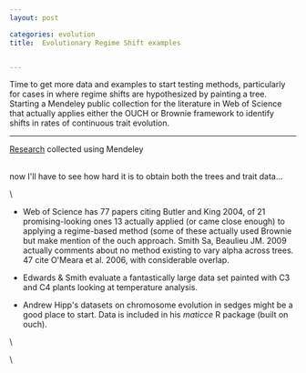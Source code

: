 ```yaml
---
layout: post

categories: evolution
title:  Evolutionary Regime Shift examples


---
```






Time to get more data and examples to start testing methods,
particularly for cases in where regime shifts are hypothesized by
painting a tree. Starting a Mendeley public collection for the
literature in Web of Science that actually applies either the OUCH or
Brownie framework to identify shifts in rates of continuous trait
evolution.

* * * * *

[Research](http://www.mendeley.com) collected using Mendeley

\
 now I'll have to see how hard it is to obtain both the trees and trait
data...

\

-   Web of Science has 77 papers citing Butler and King 2004, of 21
    promising-looking ones 13 actually applied (or came close enough) to
    applying a regime-based method (some of these actually used Brownie
    but make mention of the ouch approach. Smith Sa, Beaulieu JM. 2009
    actually comments about no method existing to vary alpha across
    trees. 47 cite O'Meara et al. 2006, with considerable overlap.

-   Edwards & Smith evaluate a fantastically large data set painted with
    C3 and C4 plants looking at temperature analysis.

-   Andrew Hipp's datasets on chromosome evolution in sedges might be a
    good place to start. Data is included in his *maticce* R package
    (built on ouch).

\

\


